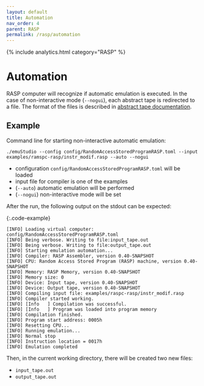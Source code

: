 ```yaml
---
layout: default
title: Automation
nav_order: 4
parent: RASP
permalink: /rasp/automation
---
```


{% include analytics.html category="RASP" %}

# Automation

RASP computer will recognize if automatic emulation is executed. In the case of non-interactive mode (`--nogui`),
each abstract tape is redirected to a file. The format of the files is described in
[abstract tape documentation]({{site.baseurl}}/ram/abstract-tape).

## Example

Command line for starting non-interactive automatic emulation:

    ./emuStudio --config config/RandomAccessStoredProgramRASP.toml --input examples/ramspc-rasp/instr_modif.rasp --auto --nogui

- configuration `config/RandomAccessStoredProgramRASP.toml` will be loaded
- input file for compiler is one of the examples
- (`--auto`) automatic emulation will be performed
- (`--nogui`) non-interactive mode will be set

After the run, the following output on the stdout can be expected:

{:.code-example}
```
[INFO] Loading virtual computer: config/RandomAccessStoredProgramRASP.toml
[INFO] Being verbose. Writing to file:input_tape.out
[INFO] Being verbose. Writing to file:output_tape.out
[INFO] Starting emulation automation...
[INFO] Compiler: RASP Assembler, version 0.40-SNAPSHOT
[INFO] CPU: Random Access Stored Program (RASP) machine, version 0.40-SNAPSHOT
[INFO] Memory: RASP Memory, version 0.40-SNAPSHOT
[INFO] Memory size: 0
[INFO] Device: Input tape, version 0.40-SNAPSHOT
[INFO] Device: Output tape, version 0.40-SNAPSHOT
[INFO] Compiling input file: examples/raspc-rasp/instr_modif.rasp
[INFO] Compiler started working.
[INFO] [Info   ] Compilation was successful.
[INFO] [Info   ] Program was loaded into program memory
[INFO] Compilation finished.
[INFO] Program start address: 0005h
[INFO] Resetting CPU...
[INFO] Running emulation...
[INFO] Normal stop
[INFO] Instruction location = 0017h
[INFO] Emulation completed
```

Then, in the current working directory, there will be created two new files:

- `input_tape.out`
- `output_tape.out`
